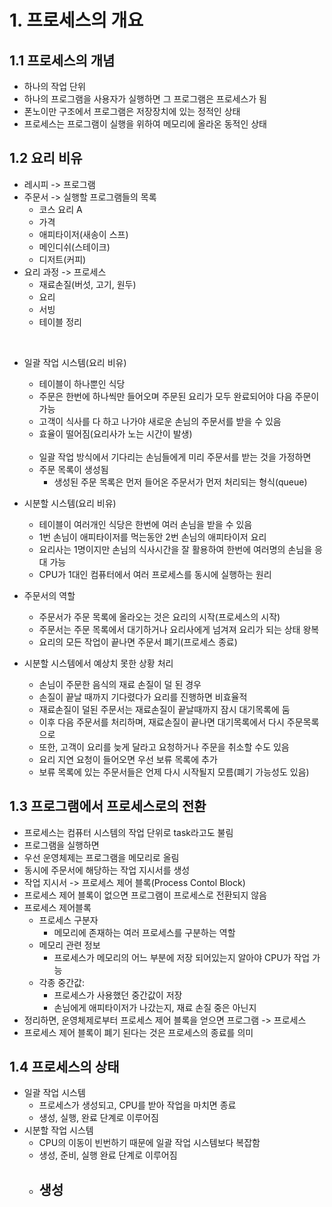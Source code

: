 # 1. 프로세스의 개요
## 1.1 프로세스의 개념
- 하나의 작업 단위
- 하나의 프로그램을 사용자가 실행하면 그 프로그램은 프로세스가 됨
- 폰노이만 구조에서 프로그램은 저장장치에 있는 정적인 상태
- 프로세스는 프로그램이 실행을 위하여 메모리에 올라온 동적인 상태


## 1.2 요리 비유
- 레시피 -> 프로그램
- 주문서 -> 실행할 프로그램들의 목록
    - 코스 요리 A
    - 가격
    - 애피타이저(새송이 스프)
    - 메인디쉬(스테이크)
    - 디저트(커피)
- 요리 과정 -> 프로세스
    - 재료손질(버섯, 고기, 원두)
    - 요리
    - 서빙
    - 테이블 정리
<br>

- 일괄 작업 시스템(요리 비유)
    - 테이블이 하나뿐인 식당
    - 주문은 한번에 하나씩만 들어오며 주문된 요리가 모두 완료되어야 다음 주문이 가능
    - 고객이 식사를 다 하고 나가야 새로운 손님의 주문서를 받을 수 있음
    - 효율이 떨어짐(요리사가 노는 시간이 발생)
    <br>

    - 일괄 작업 방식에서 기다리는 손님들에게 미리 주문서를 받는 것을 가정하면
    - 주문 목록이 생성됨
        - 생성된 주문 목록은 먼저 들어온 주문서가 먼저 처리되는 형식(queue)
- 시분할 시스템(요리 비유)
    - 테이블이 여러개인 식당은 한번에 여러 손님을 받을 수 있음
    - 1번 손님이 애피타이저를 먹는동안 2번 손님의 애피타이저 요리
    - 요리사는 1명이지만 손님의 식사시간을 잘 활용하여 한번에 여러명의 손님을 응대 가능
    - CPU가 1대인 컴퓨터에서 여러 프로세스를 동시에 실행하는 원리
- 주문서의 역할
    - 주문서가 주문 목록에 올라오는 것은 요리의 시작(프로세스의 시작)
    - 주문서는 주문 목록에서 대기하거나 요리사에게 넘겨져 요리가 되는 상태 왕복
    - 요리의 모든 작업이 끝나면 주문서 폐기(프로세스 종료)
    
- 시분할 시스템에서 예상치 못한 상황 처리
    - 손님이 주문한 음식의 재료 손질이 덜 된 경우
    - 손질이 끝날 때까지 기다렸다가 요리를 진행하면 비효율적
    - 재료손질이 덜된 주문서는 재료손질이 끝날때까지 잠시 대기목록에 둠
    - 이후 다음 주문서를 처리하며, 재료손질이 끝나면 대기목록에서 다시 주문목록으로
    - 또한, 고객이 요리를 늦게 달라고 요청하거나 주문을 취소할 수도 있음
    - 요리 지연 요청이 들어오면 우선 보류 목록에 추가
    - 보류 목록에 있는 주문서들은 언제 다시 시작될지 모름(폐기 가능성도 있음)

## 1.3 프로그램에서 프로세스로의 전환
- 프로세스는 컴퓨터 시스템의 작업 단위로 task라고도 불림
- 프로그램을 실행하면
- 우선 운영체제는 프로그램을 메모리로 올림
- 동시에 주문서에 해당하는 작업 지시서를 생성
- 작업 지시서 -> 프로세스 제어 블록(Process Contol Block)
- 프로세스 제어 블록이 없으면 프로그램이 프로세스로 전환되지 않음
- 프로세스 제어블록
    - 프로세스 구분자
        - 메모리에 존재하는 여러 프로세스를 구분하는 역할
    - 메모리 관련 정보
        - 프로세스가 메모리의 어느 부분에 저장 되어있는지 알아야 CPU가 작업 가능
    - 각종 중간값:
        - 프로세스가 사용했던 중간값이 저장
        - 손님에게 애피타이저가 나갔는지, 재료 손질 중은 아닌지
- 정리하면, 운영체제로부터 프로세스 제어 블록을 얻으면 프로그램 -> 프로세스
- 프로세스 제어 블록이 폐기 된다는 것은 프로세스의 종료를 의미

## 1.4 프로세스의 상태
- 일괄 작업 시스템
    - 프로세스가 생성되고, CPU를 받아 작업을 마치면 종료
    - 생성, 실행, 완료 단계로 이루어짐
- 시분할 작업 시스템
    - CPU의 이동이 빈번하기 때문에 일괄 작업 시스템보다 복잡함
    - 생성, 준비, 실행 완료 단계로 이루어짐
    - 생성
        - 

    


